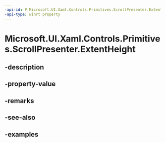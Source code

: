```yaml
---
-api-id: P:Microsoft.UI.Xaml.Controls.Primitives.ScrollPresenter.ExtentHeight
-api-type: winrt property
---
```


# Microsoft.UI.Xaml.Controls.Primitives.ScrollPresenter.ExtentHeight

<!--
public double ExtentHeight { get; }
-->


## -description

## -property-value

## -remarks

## -see-also

## -examples


